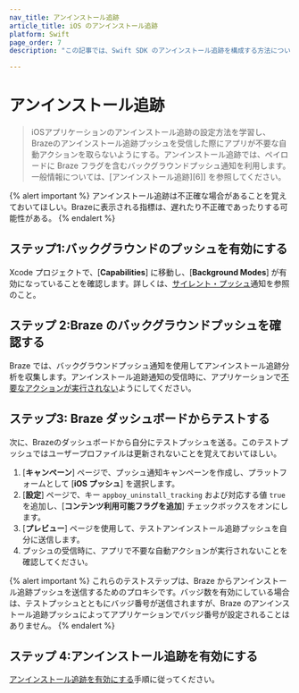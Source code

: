 ```yaml
---
nav_title: アンインストール追跡
article_title: iOS のアンインストール追跡
platform: Swift
page_order: 7
description: "この記事では、Swift SDK のアンインストール追跡を構成する方法について説明します。"

---
```


# アンインストール追跡

> iOSアプリケーションのアンインストール追跡の設定方法を学習し、Brazeのアンインストール追跡プッシュを受信した際にアプリが不要な自動アクションを取らないようにする。アンインストール追跡では、ペイロードに Braze フラグを含むバックグラウンドプッシュ通知を利用します。一般情報については、[アンインストール追跡][6]] を参照してください。

{% alert important %}
アンインストール追跡は不正確な場合があることを覚えておいてほしい。Brazeに表示される指標は、遅れたり不正確であったりする可能性がある。
{% endalert %}

## ステップ1:バックグラウンドのプッシュを有効にする

Xcode プロジェクトで、[**Capabilities**] に移動し、[**Background Modes**] が有効になっていることを確認します。詳しくは、[サイレント・プッシュ]({{site.baseurl}}/developer_guide/platform_integration_guides/swift/push_notifications/silent_push_notifications/)通知を参照のこと。

## ステップ 2:Braze のバックグラウンドプッシュを確認する

Braze では、バックグラウンドプッシュ通知を使用してアンインストール追跡分析を収集します。アンインストール追跡通知の受信時に、アプリケーションで[不要なアクションが実行されない]({{site.baseurl}}/developer_guide/platform_integration_guides/swift/push_notifications/customization/ignoring_internal_push/)ようにしてください。

## ステップ3: Braze ダッシュボードからテストする

次に、Brazeのダッシュボードから自分にテストプッシュを送る。このテストプッシュではユーザープロファイルは更新されないことを覚えておいてほしい。

1. [**キャンペーン**] ページで、プッシュ通知キャンペーンを作成し、プラットフォームとして [**iOS プッシュ**] を選択します。
2. [**設定**] ページで、キー `appboy_uninstall_tracking` および対応する値 `true` を追加し、[**コンテンツ利用可能フラグを追加**] チェックボックスをオンにします。
3. [**プレビュー**] ページを使用して、テストアンインストール追跡プッシュを自分に送信します。
4. プッシュの受信時に、アプリで不要な自動アクションが実行されないことを確認してください。

{% alert important %}
これらのテストステップは、Braze からアンインストール追跡プッシュを送信するためのプロキシです。バッジ数を有効にしている場合は、テストプッシュとともにバッジ番号が送信されますが、Braze のアンインストール追跡プッシュによってアプリケーションでバッジ番号が設定されることはありません。
{% endalert %}

## ステップ 4:アンインストール追跡を有効にする

[アンインストール追跡を有効にする]({{site.baseurl}}/user_guide/data_and_analytics/tracking/uninstall_tracking/#uninstall-tracking)手順に従ってください。

